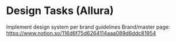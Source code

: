 # Design Tasks (Allura)
Implement design system per brand guidelines
Brand/master page: https://www.notion.so/116d6f75d6264114aaa089d6ddc81954

